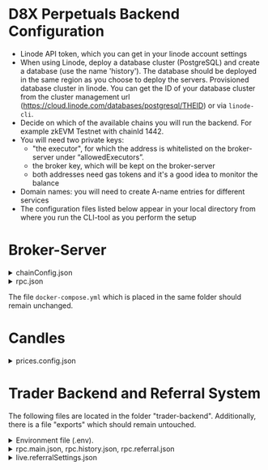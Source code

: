 # D8X Perpetuals Backend Configuration

- Linode API token, which you can get in your linode account settings
- When using Linode, deploy a database cluster (PostgreSQL) and create a database (use the name 'history'). The database should be deployed in the same region as you choose to deploy the servers. Provisioned database cluster in linode. You can get the ID of your database cluster
  from the cluster management url
  (https://cloud.linode.com/databases/postgresql/THEID) or via `linode-cli`.
- Decide on which of the available chains you will run the backend. For example zkEVM Testnet with chainId 1442.
- You will need two private keys:
  - "the executor", for which the address is whitelisted on the broker-server
    under “allowedExecutors”.
  - the broker key, which will be kept on the broker-server
  - both addresses need gas tokens and it's a good idea to monitor the balance
- Domain names: you will need to create A-name entries for different services
- The configuration files listed below appear in your local directory from where you run the CLI-tool as you perform the setup

# Broker-Server

<details>
 <summary>chainConfig.json</summary>
  Edit 'allowedExecutors' for the relevant chainId of your deployment.
 
 The entry `allowedExecutors` in `chainConfig.json` must contain the address that executes payments for the referral system,
 that is, `allowedExecutors` must contain the address that corresponds to the executor private key you enter during the setup process

Config file entries:

- `chainId` the chain id the entry refers to
- `name` name of the configuration-entry (for readability of the config only)
- `multiPayCtrctAddr` use the pre-defined value. This is a smart contract that is used to execute referral payments.
- `perpetualManagerProxyAddr` the address of the perpetuals-contract, use the pre-defined value

</details>

<details>
 <summary>rpc.json</summary>
  The broker server has very low on-chain activity, therefore defining only public RPC endpoints
  is sufficient and this config file can remain unchanged as long as the desired chain is listed and the public
  RPC is still current.

Config file entries:

- `chainId` the chain id the entry refers to
- `HTTP` array with RPC endpoints

</details>

The file `docker-compose.yml` which is placed in the same folder should remain unchanged.

# Candles

<details>
  <summary>prices.config.json</summary>
  Consider running your own Hermes price service to reliably stream prices: [details](https://docs.pyth.network/documentation/pythnet-price-feeds/hermes). 
  The service endpoint will have to be added to the configuration file for the variable priceServiceWSEndpoints. 
  The remaining entries can remain unchanged. This file has to be updated, when D8X governance deploys additional perpetuals.
</details>

# Trader Backend and Referral System

The following files are located in the folder "trader-backend". Additionally, there is a file "exports" which should remain untouched.

<details><summary>Environment file (.env).</summary>
Lines preceeded with `#` in this file, serve as comments.
  
- Network: comment out the irrelevant network (add #) and enable the relevant network (no #). This setting is relevant to stream correct Pyth prices to the front-end.
  ```
  #NETWORK_NAME=testnet #<-- use this for testnet backends
  NETWORK_NAME=mainnet  #<-- use this for mainnet backends
  ```
- Choose the relevant chain. For example, to enable zkEVM mainnet:
  ```
  # zkEVM testnet
  # CHAIN_ID=1442
  # SDK_CONFIG_NAME=zkevmTestnet
  # MUMBAI
  # CHAIN_ID=80001
  # SDK_CONFIG_NAME=testnet
  # zkEVM Mainnet
  CHAIN_ID=1101
  SDK_CONFIG_NAME=zkevm
  ```
- Set a Redis password, for example
  ```
  # Redis password. Sets password for redis instance in docker-stack.yml
  REDIS_PASSWORD="JsPpkIjNONzQ1fmlQvYH"
  ```
- Provide the connection strings `DATABASE_DSN=`. If your database password contains a dollar sign
  `$` or other special characters, it needs to be escaped, that is, replace `$` by `\$`. However, it's best to have a password with letters, dashes and underscores only.
  The string has the format `postgresql://<user>:<password>@<host>:5432/<dbname>`. On Linode, the connection string will look something like this:
  ```
  # Main postgres database dsn string
  DATABASE_DSN="postgresql://linpostgres:wwiadrqFFo-ybqLJ4AdZw@lin-31888-14129-pgsql-primary-private.servers.linodedb.net:5432/history"
  ```
  On AWS, replace the database name with 'postgres', unless you manually added a database that you would like to use.
  Use the private host address (to do so deploy the database in the same region as the other servers).
- Remote Broker address. Set the URL that you choose to deploy the broker-server to, for example:
  ```
  #--- BROKER SETTINGS ----
  # Remote Broker, e.g., https://broker.main.yourdomain.com
  REMOTE_BROKER_HTTP="https://broker.d8xperps.io"
  ```
  </details>

<details>
  <summary>rpc.main.json, rpc.history.json, rpc.referral.json</summary>
  These configuration files contain RPC URLs for each chain. Each of the 3 files has the same format. RPC URLs defined in
  "rpc.main.json" will be used by the main-API only, the ones defined in "rpc.history.json" will be used for the service that stores historical
  data only, and accordingly for referral. The load is highest on the main API, followed by history, followed by referral. Hence, it's best to use
  multiple RPCs for rpc.main.json (at least 3), 2 or more for history, 2 or more for referral -- for both "HTTP" and "WS". You only need to enter
  RPCs for the chain which is configured to be used.

Config file entries:

- `chainId` the chain id the entry refers to
- `HTTP` array with RPC endpoints
- `WS` array with websocket RPC endpoints

</details>

<details>
  <summary>live.referralSettings.json</summary>
    The referral system is detailed in its dedicated repository. It can be configured as follows.
  
    [
      {
        "chainId": 1101,
        "paymentMaxLookBackDays": 14,
        "paymentScheduleCron": "0 08 * * 2",
        "multiPayContractAddr": "0x5a1e7BBCf0A02a84C5BcE8865aC88668FC6389fE",
        "tokenX": { "address": "0xDc28023CCdfbE553643c41A335a4F555Edf937Df", "decimals": 18 },
        "referrerCutPercentForTokenXHolding": [
            [0.2, 0],
            [1.5, 100],
            [2.5, 1000],
            [3.75, 10000]
          ],
        "brokerPayoutAddr": "0x9d5aaB428e98678d0E645ea4AeBd25f744341a05"
      }
    ]

    Config file entries:

- `chainId`: the chain id the entry refers to
- `paymentMaxLookBackDays`: If no payment was processed, the maximal look-back time for trading fee rebates is 14 days. For example, fees paid 15 days ago will not be eligible for a rebate. This setting is not of high importance and 14 is a good value.
- `paymentScheduleCron`: here you can schedule the rebate payments that will automatically be performed.
  The syntax is the one used by the “cron”-scheduling system that you might be familiar with, see for example [crontab.guru](https://crontab.guru/)
- `multiPayContractAddr`: The address of the contract used for payment execution. Leave it unchanged.
- `tokenX`: Specify the token address that you as a broker want to use for the referrer cut. If you do not have a token, use the D8X token! Set the decimals according to the ERC-20 decimal convention. Most tokens use 18 decimals.
  - `address`: address of the token
  - `decimals`: number of decimals the token uses (the ERC-20 decimals value). Often 18.
- `referrerCutPercentForTokenXHolding`: The broker can have their own token and allow a different rebate to referrers that do not use an agency. The more tokens that the referrer holds, the higher the rebate they get. Here is how to set this. For example, in the config below the referrer without tokens gets 0.2% rebate that they can re-distribute between them and a trader, and the referrer with 100 tokens gets 1.5% rebate. Note that the referrer can also be the trader, because creating referral codes is permissionless, so don’t be to generous especially for low token holdings. Here you define how much of tokenX the referrer needs to hold to get the specified rebate that they can partially hand over to their code users
- `brokerPayoutAddr`: we recommend you use a separate address that accrues the trading fees from the address that receives the fees after redistribution. Use this setting to determine the address that receives the net fees.

  </details>
